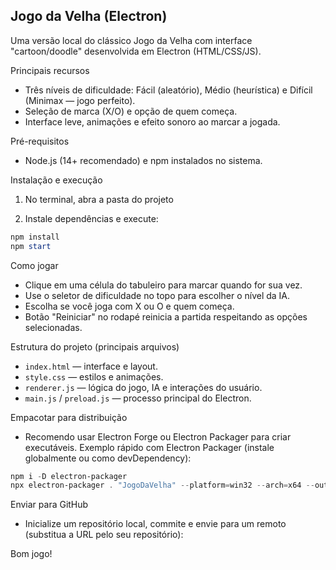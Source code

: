 ## Jogo da Velha (Electron)

Uma versão local do clássico Jogo da Velha com interface "cartoon/doodle" desenvolvida em Electron (HTML/CSS/JS).

Principais recursos
- Três níveis de dificuldade: Fácil (aleatório), Médio (heurística) e Difícil (Minimax — jogo perfeito).
- Seleção de marca (X/O) e opção de quem começa.
- Interface leve, animações e efeito sonoro ao marcar a jogada.

Pré-requisitos
- Node.js (14+ recomendado) e npm instalados no sistema.

Instalação e execução
1. No terminal, abra a pasta do projeto

2. Instale dependências e execute:

```powershell
npm install
npm start
```

Como jogar
- Clique em uma célula do tabuleiro para marcar quando for sua vez.
- Use o seletor de dificuldade no topo para escolher o nível da IA.
- Escolha se você joga com X ou O e quem começa.
- Botão "Reiniciar" no rodapé reinicia a partida respeitando as opções selecionadas.

Estrutura do projeto (principais arquivos)
- `index.html` — interface e layout.
- `style.css` — estilos e animações.
- `renderer.js` — lógica do jogo, IA e interações do usuário.
- `main.js` / `preload.js` — processo principal do Electron.

Empacotar para distribuição
- Recomendo usar Electron Forge ou Electron Packager para criar executáveis. Exemplo rápido com Electron Packager (instale globalmente ou como devDependency):

```powershell
npm i -D electron-packager
npx electron-packager . "JogoDaVelha" --platform=win32 --arch=x64 --out=dist --overwrite
```

Enviar para GitHub
- Inicialize um repositório local, commite e envie para um remoto (substitua a URL pelo seu repositório):


Bom jogo!

